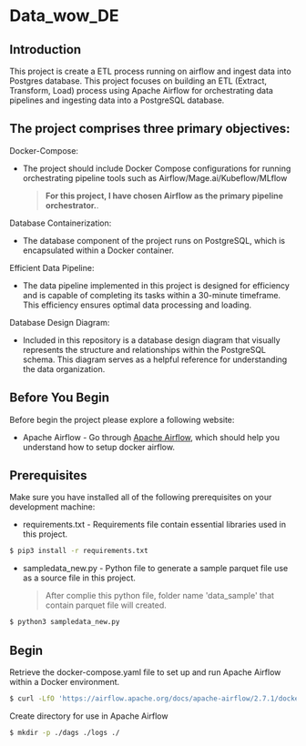 # Data_wow_DE

## Introduction
This project is create a ETL process running on airflow and ingest data into Postgres database.
This project focuses on building an ETL (Extract, Transform, Load) process using Apache Airflow for orchestrating data pipelines and ingesting data into a PostgreSQL database.

## The project comprises three primary objectives:

Docker-Compose:
* The project should include Docker Compose configurations for running orchestrating pipeline tools such as Airflow/Mage.ai/Kubeflow/MLflow

  > **For this project, I have chosen Airflow as the primary pipeline orchestrator.**.

Database Containerization:

* The database component of the project runs on PostgreSQL, which is encapsulated within a Docker container.

Efficient Data Pipeline:
* The data pipeline implemented in this project is designed for efficiency and is capable of completing its tasks within a 30-minute timeframe. This efficiency ensures optimal data processing and loading.

Database Design Diagram:
* Included in this repository is a database design diagram that visually represents the structure and relationships within the PostgreSQL schema. This diagram serves as a helpful reference for understanding the data organization.

## Before You Begin
Before begin the project please explore a following website:
* Apache Airflow - Go through [Apache Airflow](https://airflow.apache.org/docs/apache-airflow/stable/howto/docker-compose/index.html), which should help you understand how to setup docker airflow.

## Prerequisites
Make sure you have installed all of the following prerequisites on your development machine:
* requirements.txt - Requirements file contain essential libraries used in this project.

```bash
$ pip3 install -r requirements.txt
```

* sampledata_new.py - Python file to generate a sample parquet file use as a source file in this project.
  > After complie this python file, folder name 'data_sample' that contain parquet file will created.

```bash
$ python3 sampledata_new.py
```

## Begin

Retrieve the docker-compose.yaml file to set up and run Apache Airflow within a Docker environment.

```bash
$ curl -LfO 'https://airflow.apache.org/docs/apache-airflow/2.7.1/docker-compose.yaml'
```

Create directory for use in Apache Airflow

```bash
$ mkdir -p ./dags ./logs ./
```




